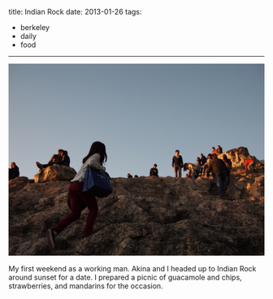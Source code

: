 title: Indian Rock
date: 2013-01-26
tags:
- berkeley
- daily
- food
---

![Indian Rock at sunset.](/images/indian-rock.jpg)

 My first weekend as a working man. Akina and I headed up to Indian Rock around sunset for a date. I prepared a picnic of guacamole and chips, strawberries, and mandarins for the occasion.
